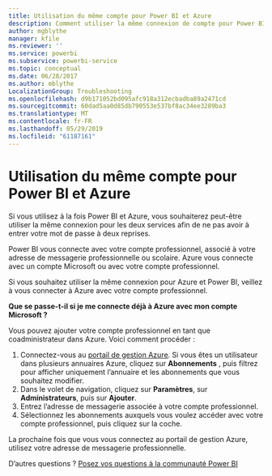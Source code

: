 ```yaml
---
title: Utilisation du même compte pour Power BI et Azure
description: Comment utiliser la même connexion de compte pour Power BI et Azure
author: mgblythe
manager: kfile
ms.reviewer: ''
ms.service: powerbi
ms.subservice: powerbi-service
ms.topic: conceptual
ms.date: 06/28/2017
ms.author: mblythe
LocalizationGroup: Troubleshooting
ms.openlocfilehash: d9b171052bd095afc918a312ecbadba89a2471cd
ms.sourcegitcommit: 60dad5aa0d85db790553e537bf8ac34ee3289ba3
ms.translationtype: MT
ms.contentlocale: fr-FR
ms.lasthandoff: 05/29/2019
ms.locfileid: "61187161"
---
```

# <a name="using-the-same-account-for-power-bi-and-azure"></a>Utilisation du même compte pour Power BI et Azure
Si vous utilisez à la fois Power BI et Azure, vous souhaiterez peut-être utiliser la même connexion pour les deux services afin de ne pas avoir à entrer votre mot de passe à deux reprises.

Power BI vous connecte avec votre compte professionnel, associé à votre adresse de messagerie professionnelle ou scolaire.  Azure vous connecte avec un compte Microsoft ou avec votre compte professionnel.

Si vous souhaitez utiliser la même connexion pour Azure et Power BI, veillez à vous connecter à Azure avec votre compte professionnel.

**Que se passe-t-il si je me connecte déjà à Azure avec mon compte Microsoft ?**

Vous pouvez ajouter votre compte professionnel en tant que coadministrateur dans Azure.  Voici comment procéder :

1. Connectez-vous au [portail de gestion Azure](http://manage.windowsazure.com/). Si vous êtes un utilisateur dans plusieurs annuaires Azure, cliquez sur **Abonnements** , puis filtrez pour afficher uniquement l’annuaire et les abonnements que vous souhaitez modifier.
2. Dans le volet de navigation, cliquez sur **Paramètres**, sur **Administrateurs**, puis sur **Ajouter**.
3. Entrez l’adresse de messagerie associée à votre compte professionnel.
4. Sélectionnez les abonnements auxquels vous voulez accéder avec votre compte professionnel, puis cliquez sur la coche.

La prochaine fois que vous vous connectez au portail de gestion Azure, utilisez votre adresse de messagerie professionnelle.

D’autres questions ? [Posez vos questions à la communauté Power BI](http://community.powerbi.com/)

